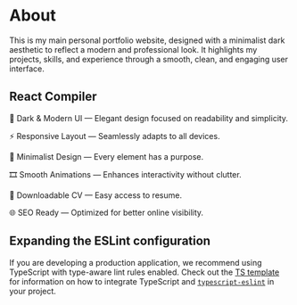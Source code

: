 # About

This is my main personal portfolio website, designed with a minimalist dark aesthetic to reflect a modern and professional look.
It highlights my projects, skills, and experience through a smooth, clean, and engaging user interface.

## React Compiler

🖤 Dark & Modern UI — Elegant design focused on readability and simplicity.

⚡ Responsive Layout — Seamlessly adapts to all devices.

🎨 Minimalist Design — Every element has a purpose.

🎞️ Smooth Animations — Enhances interactivity without clutter.

📄 Downloadable CV — Easy access to resume.

🌐 SEO Ready — Optimized for better online visibility.

## Expanding the ESLint configuration

If you are developing a production application, we recommend using TypeScript with type-aware lint rules enabled. Check out the [TS template](https://github.com/vitejs/vite/tree/main/packages/create-vite/template-react-ts) for information on how to integrate TypeScript and [`typescript-eslint`](https://typescript-eslint.io) in your project.
